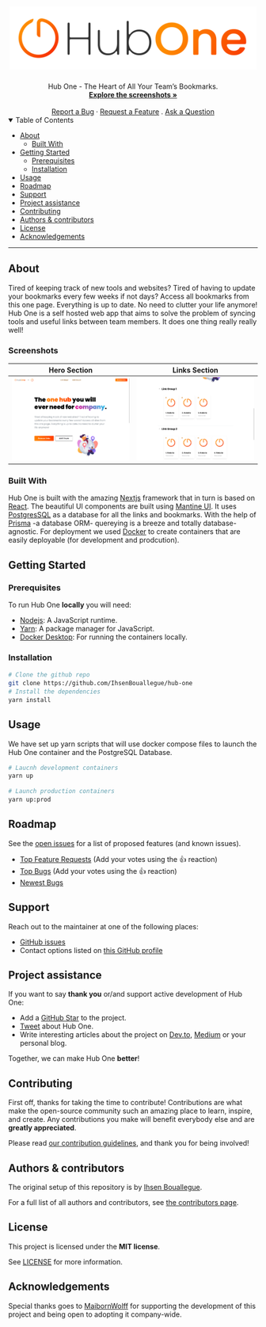 <h1 align="center">
  <a href="https://github.com/IhsenBouallegue/hub-one">
    <!-- Please provide path to your logo here -->
    <img src="docs/images/hubone_logo_full.svg" alt="Logo" width="500">
  </a>
</h1>

<div align="center">
  Hub One - The Heart of All Your Team’s Bookmarks.
  <br />
  <a href="#about"><strong>Explore the screenshots »</strong></a>
  <br />
  <br />
  <a href="https://github.com/IhsenBouallegue/hub-one/issues/new?assignees=&labels=bug&template=01_BUG_REPORT.md&title=bug%3A+">Report a Bug</a>
  ·
  <a href="https://github.com/IhsenBouallegue/hub-one/issues/new?assignees=&labels=enhancement&template=02_FEATURE_REQUEST.md&title=feat%3A+">Request a Feature</a>
  .
  <a href="https://github.com/IhsenBouallegue/hub-one/issues/new?assignees=&labels=question&template=04_SUPPORT_QUESTION.md&title=support%3A+">Ask a Question</a>
</div>

<details open="open">
<summary>Table of Contents</summary>

- [About](#about)
  - [Built With](#built-with)
- [Getting Started](#getting-started)
  - [Prerequisites](#prerequisites)
  - [Installation](#installation)
- [Usage](#usage)
- [Roadmap](#roadmap)
- [Support](#support)
- [Project assistance](#project-assistance)
- [Contributing](#contributing)
- [Authors & contributors](#authors--contributors)
- [License](#license)
- [Acknowledgements](#acknowledgements)

</details>

---

## About

Tired of keeping track of new tools and websites? Tired of having to update your
bookmarks every few weeks if not days? Access all bookmarks from this one page.
Everything is up to date. No need to clutter your life anymore!
Hub One is a self hosted web app that aims to solve the problem of syncing tools and useful links between team members. It does one thing really really well!


### Screenshots

|                                   Hero Section                                    |                                   Links Section                                    |
| :-------------------------------------------------------------------------------: | :--------------------------------------------------------------------------------: |
| <img src="docs/images/hubone_screenshot_1.png" title="Hero Section" width="100%"> | <img src="docs/images/hubone_screenshot_2.png" title="Links Section" width="100%"> |

</details>

### Built With

Hub One is built with the amazing [Nextjs](https://nextjs.org/) framework that in turn is based on [React](https://reactjs.org/). The beautiful UI components are built using [Mantine UI](https://mantine.dev/). It uses [PostgresSQL](https://www.postgresql.org/) as a database for all the links and bookmarks. With the help of [Prisma](https://www.prisma.io/) -a database ORM- quereying is a breeze and totally database-agnostic.
For deployment we used [Docker](https://www.docker.com/) to create containers that are easily deployable (for development and prodcution).


## Getting Started

### Prerequisites

To run Hub One **locally** you will need:

- [Nodejs](https://nodejs.org/): A JavaScript runtime.
- [Yarn](https://yarnpkg.com/): A package manager for JavaScript.
- [Docker Desktop](https://www.docker.com/products/docker-desktop/): For running the containers locally.

### Installation

```sh
# Clone the github repo
git clone https://github.com/IhsenBouallegue/hub-one
# Install the dependencies
yarn install
```

## Usage

We have set up yarn scripts that will use docker compose files to launch the Hub One container and the PostgreSQL Database.

```sh
# Laucnh development containers
yarn up
```
```sh
# Launch production containers
yarn up:prod
```

## Roadmap

See the [open issues](https://github.com/IhsenBouallegue/hub-one/issues) for a list of proposed features (and known issues).

- [Top Feature Requests](https://github.com/IhsenBouallegue/hub-one/issues?q=label%3Aenhancement+is%3Aopen+sort%3Areactions-%2B1-desc) (Add your votes using the 👍 reaction)
- [Top Bugs](https://github.com/IhsenBouallegue/hub-one/issues?q=is%3Aissue+is%3Aopen+label%3Abug+sort%3Areactions-%2B1-desc) (Add your votes using the 👍 reaction)
- [Newest Bugs](https://github.com/IhsenBouallegue/hub-one/issues?q=is%3Aopen+is%3Aissue+label%3Abug)

## Support

Reach out to the maintainer at one of the following places:

- [GitHub issues](https://github.com/IhsenBouallegue/hub-one/issues/new?assignees=&labels=question&template=04_SUPPORT_QUESTION.md&title=support%3A+)
- Contact options listed on [this GitHub profile](https://github.com/IhsenBouallegue)

## Project assistance

If you want to say **thank you** or/and support active development of Hub One:

- Add a [GitHub Star](https://github.com/IhsenBouallegue/hub-one) to the project.
- [Tweet](www.twitter.com) about Hub One.
- Write interesting articles about the project on [Dev.to](https://dev.to/), [Medium](https://medium.com/) or your personal blog.

Together, we can make Hub One **better**!

## Contributing

First off, thanks for taking the time to contribute! Contributions are what make the open-source community such an amazing place to learn, inspire, and create. Any contributions you make will benefit everybody else and are **greatly appreciated**.

Please read [our contribution guidelines](docs/CONTRIBUTING.md), and thank you for being involved!

## Authors & contributors

The original setup of this repository is by [Ihsen Bouallegue](https://github.com/IhsenBouallegue).

For a full list of all authors and contributors, see [the contributors page](https://github.com/IhsenBouallegue/hub-one/contributors).

## License

This project is licensed under the **MIT license**.

See [LICENSE](LICENSE) for more information.

## Acknowledgements

Special thanks goes to [MaibornWolff](www.maibornwolff.de) for supporting the development of this project and being open to adopting it company-wide.
